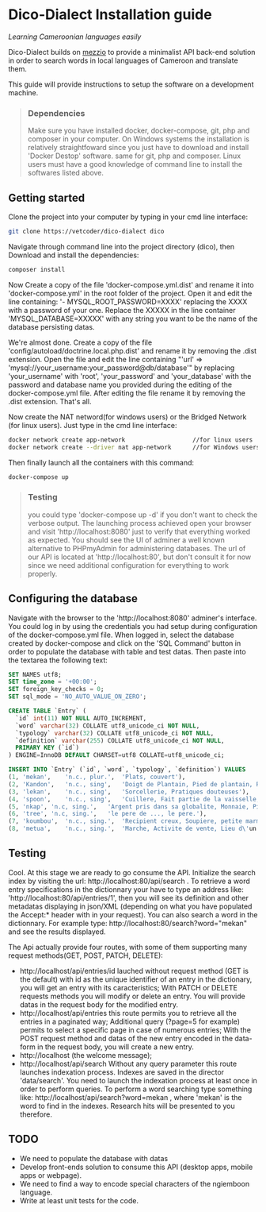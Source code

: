 # Dico-Dialect Installation guide

*Learning Cameroonian languages easily*

Dico-Dialect builds on [mezzio](https://github.com/mezzio/mezzio) to provide a minimalist
API back-end solution in order to search words in local languages of Cameroon and translate them.

This guide will provide instructions to setup the software on a development machine.

> ### Dependencies
> Make sure you have installed docker, docker-compose, git, php and composer in your computer.
> On Windows systems the installation is relatively straightfoward since you just
> have to download and install 'Docker Destop' software. same for git, php and composer. Linux
> users must have a good knowledge of command line to install the softwares listed above.

## Getting started

Clone the project into your computer by typing in your cmd line interface:
```bash
git clone https://vetcoder/dico-dialect dico
```
Navigate through command line into the project directory (dico), then Download and install
 the dependencies:
```bash
composer install
```
Now Create a copy of the file 'docker-compose.yml.dist' and rename it into 'docker-compose.yml' in the root folder of the project. Open it and edit the line containing: '- MYSQL_ROOT_PASSWORD=XXXX' replacing the XXXX with a password of your one. Replace the XXXXX in the line container 'MYSQL_DATABASE=XXXXX' with any string you want to be the name of the database persisting datas.

We're almost done. Create a copy of the file 'config/autoload/doctrine.local.php.dist' and rename it by removing the .dist extension. Open the file and edit the line containing "'url' => 'mysql://your_username:your_password@db/database'" by replacing 'your_username' with 'root', 'your_password' and 'your_database' with the password and database name you provided during the editing of the docker-compose.yml file. After editing the file rename it by removing the .dist extension. That's all.

Now create the NAT netword(for windows users) or the Bridged Network (for linux users). Just type in the cmd line interface:
```bash
docker network create app-network                   //for linux users
docker network create --driver nat app-network      //for Windows users
```
Then finally launch all the containers with this command:
```bash
docker-compose up
```
> ### Testing
> you could type 'docker-compose up -d' if you don't want to check the verbose output.
> The launching process achieved open your browser and visit 'http://localhost:8080' just to verify
> that everything worked as expected. You should see the UI of adminer a well known alternative to
> PHPmyAdmin for administering databases. The url of our API is located at 'http://localhost:80',
> but don't consult it for now since we need additional configuration for everything to work properly.

## Configuring the database

Navigate with the browser to the 'http://localhost:8080' adminer's interface. You could log in by using the credentials you had setup during configuration of the docker-compose.yml file. When logged in, select the database created by docker-compose and click on the 'SQL Command' button in order to populate the database with table and test datas. Then paste into the textarea the following text:

```sql
SET NAMES utf8;
SET time_zone = '+00:00';
SET foreign_key_checks = 0;
SET sql_mode = 'NO_AUTO_VALUE_ON_ZERO';

CREATE TABLE `Entry` (
  `id` int(11) NOT NULL AUTO_INCREMENT,
  `word` varchar(32) COLLATE utf8_unicode_ci NOT NULL,
  `typology` varchar(32) COLLATE utf8_unicode_ci NOT NULL,
  `definition` varchar(255) COLLATE utf8_unicode_ci NOT NULL,
  PRIMARY KEY (`id`)
) ENGINE=InnoDB DEFAULT CHARSET=utf8 COLLATE=utf8_unicode_ci;

INSERT INTO `Entry` (`id`, `word`, `typology`, `definition`) VALUES
(1,	'mekan',	'n.c., plur.',	'Plats, couvert'),
(2,	'Kandon',	'n.c., sing',	'Doigt de Plantain, Pied de plantain, Regime de plantain'),
(3,	'lekan',	'n.c., sing',	'Sorcellerie, Pratiques douteuses'),
(4,	'spoon',	'n.c., sing',	'Cuillere, Fait partie de la vaisselle, Cf mekan.'),
(5,	'nkap',	'n.c, sing.',	'Argent pris dans sa globalite, Monnaie, Piece de monnaie, Billet de banque.'),
(6,	'tree',	'n.c, sing.',	'le pere de ..., le pere.'),
(7,	'koumbou',	'n.c., sing.',	'Recipient creux, Soupiere, petite marmite'),
(8,	'metua',	'n.c., sing.',	'Marche, Activite de vente, Lieu d\'un marche');
```

## Testing

Cool. At this stage we are ready to go consume the API.
Initialize the search index by visiting the url: http://localhost:80/api/search .
To retrieve a word entry specifications in the dictionnary your have to type an address like: 'http://localhost:80/api/entries/1', then you will see its definition and other metadatas displaying in json/XML (depending on what you have populated the Accept:* header with in your request).
You can also search a word in the dictionnary. For example type: http://localhost:80/search?word="mekan" and see the results displayed.

The Api actually provide four routes, with some of them supporting many request methods(GET, POST, PATCH, DELETE):
- http://localhost/api/entries/id   lauched without request method (GET is the default) with id as the unique identifier of an entry in the dictionary, you will get an entry with its caracteristics; With PATCH or DELETE requests methods you will modify or delete an entry. You will provide datas in the request body for the modified entry.
- http://localhost/api/entries this route permits you to retrieve all the entries in a paginated way; Additional query (?page=5 for example) permits to select a specific page in case of numerous entries; With the POST request method and datas of the new entry encoded in the data-form in the request body, you will create a new entry.
- http://localhost (the welcome message);
- http://localhost/api/search Without any query parameter this route launches indexation process. Indexes are saved in the director 'data/search'. You need to launch the indexation process at least once in order to perform queries. To perform a word searching type something like: http://localhost/api/search?word=mekan , where 'mekan' is the word to find in the indexes. Research hits will be presented to you therefore.

## TODO

- We need to populate the database with datas
- Develop front-ends solution to consume this API (desktop apps, mobile apps or webpage).
- We need to find a way to encode special characters of the ngiemboon language.
- Write at least unit tests for the code.
